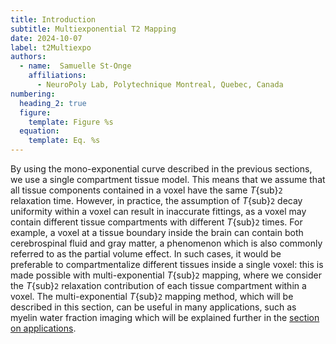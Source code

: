```yaml
---
title: Introduction
subtitle: Multiexponential T2 Mapping
date: 2024-10-07
label: t2Multiexpo
authors:
  - name:  Samuelle St-Onge
    affiliations:
      - NeuroPoly Lab, Polytechnique Montreal, Quebec, Canada
numbering:
  heading_2: true
  figure:
    template: Figure %s
  equation:
    template: Eq. %s
---
```


By using the mono-exponential curve described in the previous sections, we use a single compartment tissue model. This means that we assume that all tissue components contained in a voxel have the same _T_{sub}`2` relaxation time. However, in practice, the assumption of _T_{sub}`2` decay uniformity within a voxel can result in inaccurate fittings, as a voxel may contain different tissue compartments with different _T_{sub}`2` times. For example, a voxel at a tissue boundary inside the brain can contain both cerebrospinal fluid and gray matter, a phenomenon which is also commonly referred to as the partial volume effect. In such cases, it would be preferable to compartmentalize different tissues inside a single voxel: this is made possible with multi-exponential _T_{sub}`2` mapping, where we consider the _T_{sub}`2` relaxation contribution of each tissue compartment within a voxel. The multi-exponential _T_{sub}`2` mapping method, which will be described in this section, can be useful in many applications, such as myelin water fraction imaging which will be explained further in the [section on applications](#t2Applications). 